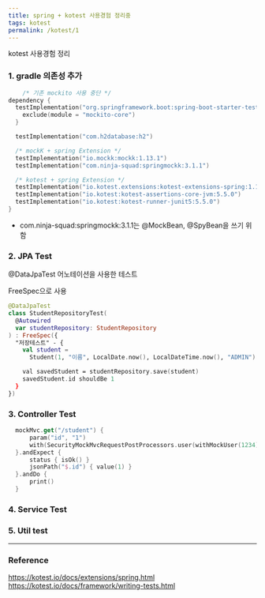 ```yaml
---
title: spring + kotest 사용경험 정리중
tags: kotest
permalink: /kotest/1
---
```



<!--more-->
kotest 사용경험 정리

### 1. gradle 의존성 추가

```kotlin
    /* 기존 mockito 사용 중단 */
dependency {
  testImplementation("org.springframework.boot:spring-boot-starter-test") {
    exclude(module = "mockito-core")
  }

  testImplementation("com.h2database:h2")

  /* mockK + spring Extension */
  testImplementation("io.mockk:mockk:1.13.1")
  testImplementation("com.ninja-squad:springmockk:3.1.1")

  /* kotest + spring Extension */
  testImplementation("io.kotest.extensions:kotest-extensions-spring:1.1.2")
  testImplementation("io.kotest:kotest-assertions-core-jvm:5.5.0")
  testImplementation("io.kotest:kotest-runner-junit5:5.5.0")
}
```

* com.ninja-squad:springmockk:3.1.1는 @MockBean, @SpyBean을 쓰기 위함

### 2. JPA Test

@DataJpaTest 어노테이션을 사용한 테스트

FreeSpec으로 사용
```kotlin
@DataJpaTest
class StudentRepositoryTest(
  @Autowired
  var studentRepository: StudentRepository
) : FreeSpec({
  "저장테스트" - {
    val student =
      Student(1, "이름", LocalDate.now(), LocalDateTime.now(), "ADMIN")

    val savedStudent = studentRepository.save(student)
    savedStudent.id shouldBe 1
  }
})


```

### 3. Controller Test
```kotlin
  mockMvc.get("/student") {
      param("id", "1")
      with(SecurityMockMvcRequestPostProcessors.user(withMockUser(1234))) // UserDetails 객체
  }.andExpect {
      status { isOk() }
      jsonPath("$.id") { value(1) }
  }.andDo {
      print()
  }
```

### 4. Service Test

### 5. Util test

---

### Reference

https://kotest.io/docs/extensions/spring.html
https://kotest.io/docs/framework/writing-tests.html
